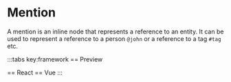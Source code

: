 # Mention 

A mention is an inline node that represents a reference to an entity. It can be used to represent a reference to a person `@john` or a reference to a tag `#tag` etc.


<script setup>
import { ExamplePlaygroundLazy } from '../../components/example-playground-lazy'
import App from '../../components/vue-user-menu/editor.vue'
</script>

:::tabs key:framework
== Preview

<ClientOnly><App/></ClientOnly>
== React
<ExamplePlaygroundLazy example="react-user-menu" />
== Vue
<ExamplePlaygroundLazy example="vue-user-menu" />
:::


